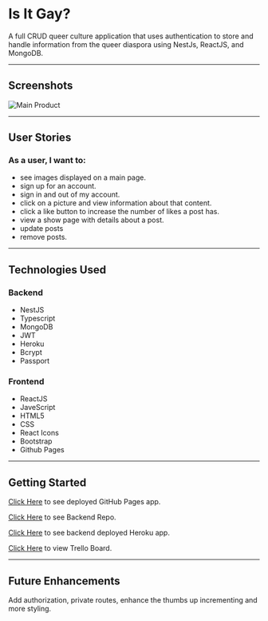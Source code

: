 # Is It Gay?

A full CRUD queer culture application that uses authentication to store and handle information from the queer diaspora using NestJs, ReactJS, and MongoDB.

---

## Screenshots

![Main Product](https://imgur.com/pxIAvm9.png)

---

## User Stories

### As a user, I want to:
* see images displayed on a main page.
* sign up for an account.
* sign in and out of my account. 
* click on a picture and view information about that content. 
* click a like button to increase the number of likes a post has.
* view a show page with details about a post.
* update posts
* remove posts.

---

## Technologies Used

### Backend

- NestJS
- Typescript
- MongoDB
- JWT
- Heroku
- Bcrypt
- Passport

### Frontend

- ReactJS
- JaveScript
- HTML5
- CSS
- React Icons
- Bootstrap
- Github Pages

---

## Getting Started

[Click Here](https://amr745.github.io/isitgay/) to see deployed GitHub Pages app.

[Click Here](https://github.com/amr745/isItGayApi) to see Backend Repo.

[Click Here](https://isitgayapi.herokuapp.com/culture) to see backend deployed Heroku app.

[Click Here](https://trello.com/b/6dFwP4BC/is-it-gay) to view Trello Board.

---

## Future Enhancements

Add authorization, private routes, enhance the thumbs up incrementing and more styling.